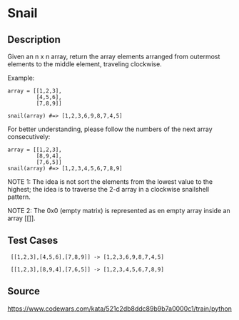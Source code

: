 # Snail

## Description 

Given an n x n array, return the array elements arranged from outermost elements to the middle element, traveling clockwise.

Example:

    array = [[1,2,3],
             [4,5,6],
             [7,8,9]]
             
    snail(array) #=> [1,2,3,6,9,8,7,4,5]

For better understanding, please follow the numbers of the next array consecutively:

    array = [[1,2,3],
             [8,9,4],
             [7,6,5]]
    snail(array) #=> [1,2,3,4,5,6,7,8,9]
    
NOTE 1: The idea is not sort the elements from the lowest value to the highest; the idea is to traverse the 2-d array in a clockwise snailshell pattern.

NOTE 2: The 0x0 (empty matrix) is represented as en empty array inside an array [[]].

## Test Cases

     [[1,2,3],[4,5,6],[7,8,9]] -> [1,2,3,6,9,8,7,4,5]
     
     [[1,2,3],[8,9,4],[7,6,5]] -> [1,2,3,4,5,6,7,8,9]

## Source
https://www.codewars.com/kata/521c2db8ddc89b9b7a0000c1/train/python
